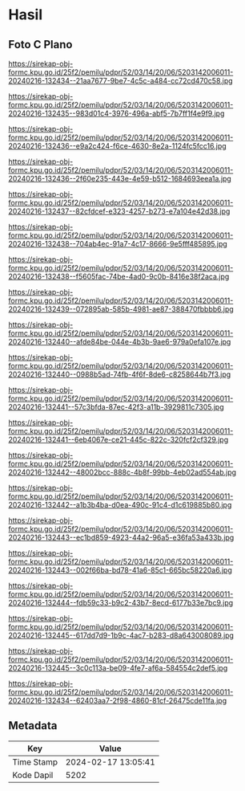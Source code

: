 # Hasil

## Foto C Plano

https://sirekap-obj-formc.kpu.go.id/25f2/pemilu/pdpr/52/03/14/20/06/5203142006011-20240216-132434--21aa7677-9be7-4c5c-a484-cc72cd470c58.jpg

https://sirekap-obj-formc.kpu.go.id/25f2/pemilu/pdpr/52/03/14/20/06/5203142006011-20240216-132435--983d01c4-3976-496a-abf5-7b7ff1f4e9f9.jpg

https://sirekap-obj-formc.kpu.go.id/25f2/pemilu/pdpr/52/03/14/20/06/5203142006011-20240216-132436--e9a2c424-f6ce-4630-8e2a-1124fc5fcc16.jpg

https://sirekap-obj-formc.kpu.go.id/25f2/pemilu/pdpr/52/03/14/20/06/5203142006011-20240216-132436--2f60e235-443e-4e59-b512-1684693eea1a.jpg

https://sirekap-obj-formc.kpu.go.id/25f2/pemilu/pdpr/52/03/14/20/06/5203142006011-20240216-132437--82cfdcef-e323-4257-b273-e7a104e42d38.jpg

https://sirekap-obj-formc.kpu.go.id/25f2/pemilu/pdpr/52/03/14/20/06/5203142006011-20240216-132438--704ab4ec-91a7-4c17-8666-9e5fff485895.jpg

https://sirekap-obj-formc.kpu.go.id/25f2/pemilu/pdpr/52/03/14/20/06/5203142006011-20240216-132438--f5605fac-74be-4ad0-9c0b-8416e38f2aca.jpg

https://sirekap-obj-formc.kpu.go.id/25f2/pemilu/pdpr/52/03/14/20/06/5203142006011-20240216-132439--072895ab-585b-4981-ae87-388470fbbbb6.jpg

https://sirekap-obj-formc.kpu.go.id/25f2/pemilu/pdpr/52/03/14/20/06/5203142006011-20240216-132440--afde84be-044e-4b3b-9ae6-979a0efa107e.jpg

https://sirekap-obj-formc.kpu.go.id/25f2/pemilu/pdpr/52/03/14/20/06/5203142006011-20240216-132440--0988b5ad-74fb-4f6f-8de6-c8258644b7f3.jpg

https://sirekap-obj-formc.kpu.go.id/25f2/pemilu/pdpr/52/03/14/20/06/5203142006011-20240216-132441--57c3bfda-87ec-42f3-a11b-3929811c7305.jpg

https://sirekap-obj-formc.kpu.go.id/25f2/pemilu/pdpr/52/03/14/20/06/5203142006011-20240216-132441--6eb4067e-ce21-445c-822c-320fcf2cf329.jpg

https://sirekap-obj-formc.kpu.go.id/25f2/pemilu/pdpr/52/03/14/20/06/5203142006011-20240216-132442--48002bcc-888c-4b8f-99bb-4eb02ad554ab.jpg

https://sirekap-obj-formc.kpu.go.id/25f2/pemilu/pdpr/52/03/14/20/06/5203142006011-20240216-132442--a1b3b4ba-d0ea-490c-91c4-d1c619885b80.jpg

https://sirekap-obj-formc.kpu.go.id/25f2/pemilu/pdpr/52/03/14/20/06/5203142006011-20240216-132443--ec1bd859-4923-44a2-96a5-e36fa53a433b.jpg

https://sirekap-obj-formc.kpu.go.id/25f2/pemilu/pdpr/52/03/14/20/06/5203142006011-20240216-132443--002f66ba-bd78-41a6-85c1-665bc58220a6.jpg

https://sirekap-obj-formc.kpu.go.id/25f2/pemilu/pdpr/52/03/14/20/06/5203142006011-20240216-132444--fdb59c33-b9c2-43b7-8ecd-6177b33e7bc9.jpg

https://sirekap-obj-formc.kpu.go.id/25f2/pemilu/pdpr/52/03/14/20/06/5203142006011-20240216-132445--617dd7d9-1b9c-4ac7-b283-d8a643008089.jpg

https://sirekap-obj-formc.kpu.go.id/25f2/pemilu/pdpr/52/03/14/20/06/5203142006011-20240216-132445--3c0c113a-be09-4fe7-af6a-584554c2def5.jpg

https://sirekap-obj-formc.kpu.go.id/25f2/pemilu/pdpr/52/03/14/20/06/5203142006011-20240216-132434--62403aa7-2f98-4860-81cf-26475cde11fa.jpg


## Metadata

| Key        | Value               |
| ---------- | ------------------- |
| Time Stamp | 2024-02-17 13:05:41 |
| Kode Dapil | 5202                |




